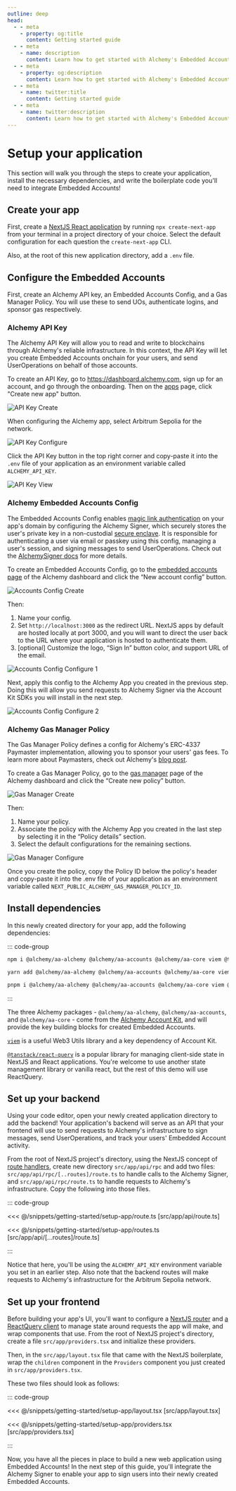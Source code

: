 ```yaml
---
outline: deep
head:
  - - meta
    - property: og:title
      content: Getting started guide
  - - meta
    - name: description
      content: Learn how to get started with Alchemy's Embedded Accounts using Account Kit and the Alchemy Signer, Modular Account, Rundler and Gas Manager.
  - - meta
    - property: og:description
      content: Learn how to get started with Alchemy's Embedded Accounts using Account Kit and the Alchemy Signer, Modular Account, Rundler and Gas Manager.
  - - meta
    - name: twitter:title
      content: Getting started guide
  - - meta
    - name: twitter:description
      content: Learn how to get started with Alchemy's Embedded Accounts using Account Kit and the Alchemy Signer, Modular Account, Rundler and Gas Manager.
---
```


# Setup your application

This section will walk you through the steps to create your application, install the necessary dependencies, and write the boilerplate code you'll need to integrate Embedded Accounts!

## Create your app

First, create a [NextJS React application](https://nextjs.org/docs/pages/api-reference/create-next-app) by running `npx create-next-app` from your terminal in a project directory of your choice. Select the default configuration for each question the `create-next-app` CLI.

Also, at the root of this new application directory, add a `.env` file.

## Configure the Embedded Accounts

First, create an Alchemy API key, an Embedded Accounts Config, and a Gas Manager Policy. You will use these to send UOs, authenticate logins, and sponsor gas respectively.

### Alchemy API Key

The Alchemy API Key will allow you to read and write to blockchains through Alchemy's reliable infrastructure. In this context, the API Key will let you create Embedded Accounts onchain for your users, and send UserOperations on behalf of those accounts.

To create an API Key, go to https://dashboard.alchemy.com, sign up for an account, and go through the onboarding. Then on the [apps](https://dashboard.alchemy.com/apps/?a=embedded-accounts-get-started) page, click "Create new app" button.

<img src="/images/getting-started/api-key-create.png" alt="API Key Create" />

When configuring the Alchemy app, select Arbitrum Sepolia for the network.

<img src="/images/getting-started/api-key-configure.png" alt="API Key Configure" />

Click the API Key button in the top right corner and copy-paste it into the `.env` file of your application as an environment variable called `ALCHEMY_API_KEY`.

<img src="/images/getting-started/api-key-view.png" alt="API Key View" />

### Alchemy Embedded Accounts Config

The Embedded Accounts Config enables [magic link authentication](https://accountkit.alchemy.com/resources/terms.html#magic-link-authentication) on your app's domain by configuring the Alchemy Signer, which securely stores the user's private key in a non-custodial [secure enclave](https://docs.turnkey.com/security/our-approach). It is responsible for authenticating a user via email or passkey using this config, managing a user's session, and signing messages to send UserOperations. Check out the [AlchemySigner docs](https://accountkit.alchemy.com/packages/aa-alchemy/signer/overview.html) for more details.

To create an Embedded Accounts Config, go to the [embedded accounts page](https://dashboard.alchemy.com/accounts/?a=embedded-accounts-get-started) of the Alchemy dashboard and click the “New account config” button.

<img src="/images/getting-started/accounts-config-create.png" alt="Accounts Config Create" />

Then:

1. Name your config.
2. Set `http://localhost:3000` as the redirect URL. NextJS apps by default are hosted locally at port 3000, and you will want to direct the user back to the URL where your application is hosted to authenticate them.
3. [optional] Customize the logo, “Sign In” button color, and support URL of the email.

<img src="/images/getting-started/accounts-config-configure-1.png" alt="Accounts Config Configure 1" />

Next, apply this config to the Alchemy App you created in the previous step. Doing this will allow you send requests to Alchemy Signer via the Account Kit SDKs you will install in the next step.

<img src="/images/getting-started/accounts-config-configure-2.png" alt="Accounts Config Configure 2" />

### Alchemy Gas Manager Policy

The Gas Manager Policy defines a config for Alchemy's ERC-4337 Paymaster implementation, allowing you to sponsor your users' gas fees. To learn more about Paymasters, check out Alchemy's [blog post](https://www.alchemy.com/overviews/what-is-a-paymaster).

To create a Gas Manager Policy, go to the [gas manager](https://dashboard.alchemy.com/gas-manager?a=embedded-accounts-get-started) page of the Alchemy dashboard and click the “Create new policy” button.

<img src="/images/getting-started/gas-manager-create.png" alt="Gas Manager Create" />

Then:

1. Name your policy.
2. Associate the policy with the Alchemy App you created in the last step by selecting it in the “Policy details” section.
3. Select the default configurations for the remaining sections.

<img src="/images/getting-started/gas-manager-configure.png" alt="Gas Manager Configure" />

Once you create the policy, copy the Policy ID below the policy's header and copy-paste it into the .env file of your application as an environment variable called `NEXT_PUBLIC_ALCHEMY_GAS_MANAGER_POLICY_ID`.

## Install dependencies

In this newly created directory for your app, add the following dependencies:

::: code-group

```bash [npm]
npm i @alchemy/aa-alchemy @alchemy/aa-accounts @alchemy/aa-core viem @tanstack/react-query
```

```bash [yarn]
yarn add @alchemy/aa-alchemy @alchemy/aa-accounts @alchemy/aa-core viem @tanstack/react-query
```

```bash [pnpm]
pnpm i @alchemy/aa-alchemy @alchemy/aa-accounts @alchemy/aa-core viem @tanstack/react-query
```

:::

The three Alchemy packages - `@alchemy/aa-alchemy`, `@alchemy/aa-accounts`, and `@alchemy/aa-core` - come from the [Alchemy Account Kit](https://accountkit.alchemy.com/), and will provide the key building blocks for created Embedded Accounts.

[`viem`](https://viem.sh/) is a useful Web3 Utils library and a key dependency of Account Kit.

[`@tanstack/react-query`](https://tanstack.com/query/latest) is a popular library for managing client-side state in NextJS and React applications. You're welcome to use another state management library or vanilla react, but the rest of this demo will use ReactQuery.

## Set up your backend

Using your code editor, open your newly created application directory to add the backend! Your application's backend will serve as an API that your frontend will use to send requests to Alchemy's infrastructure to sign messages, send UserOperations, and track your users' Embedded Account activity.

From the root of NextJS project's directory, using the NextJS concept of [route handlers](https://nextjs.org/docs/app/building-your-application/routing/route-handlers), create new directory `src/app/api/rpc` and add two files: `src/app/api/rpc/[..routes]/route.ts` to handle calls to the Alchemy Signer, and `src/app/api/rpc/route.ts` to handle requests to Alchemy's infrastructure. Copy the following into those files.

::: code-group

<<< @/snippets/getting-started/setup-app/route.ts [src/app/api/route.ts]

<<< @/snippets/getting-started/setup-app/routes.ts [src/app/api/[...routes]/route.ts]

:::

Notice that here, you'll be using the `ALCHEMY_API_KEY` environment variable you set in an earlier step. Also note that the backend routes will make requests to Alchemy's infrastructure for the Arbitrum Sepolia network.

## Set up your frontend

Before building your app's UI, you'll want to configure a [NextJS router](https://nextjs.org/docs/app/building-your-application/routing/linking-and-navigating) and [a ReactQuery client](https://tanstack.com/query/v4/docs/framework/react/reference/QueryClientProvider) to manage state around requests the app will make, and wrap components that use. From the root of NextJS project's directory, create a file `src/app/providers.tsx` and initialize these providers.

Then, in the `src/app/layout.tsx` file that came with the NextJS boilerplate, wrap the `children` component in the `Providers` component you just created in `src/app/providers.tsx`.

These two files should look as follows:

::: code-group

<<< @/snippets/getting-started/setup-app/layout.tsx [src/app/layout.tsx]

<<< @/snippets/getting-started/setup-app/providers.tsx [src/app/providers.tsx]

:::

Now, you have all the pieces in place to build a new web application using Embedded Accounts! In the next step of this guide, you'll integrate the Alchemy Signer to enable your app to sign users into their newly created Embedded Accounts.
